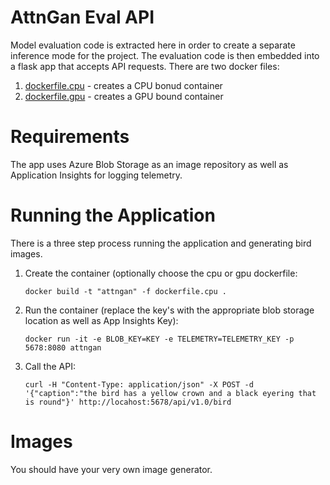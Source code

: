 # AttnGan Eval API
Model evaluation code is extracted here in order to create a separate inference mode for the project. The evaluation code is then embedded into a flask app that accepts API requests. 
There are two docker files:
1. [dockerfile.cpu](dockerfile.cpu) - creates a CPU bonud container
2. [dockerfile.gpu](dockerfile.gpu) - creates a GPU bound container

# Requirements
The app uses Azure Blob Storage as an image repository as well as Application Insights for logging telemetry.

# Running the Application
There is a three step process running the application and generating bird images.
1. Create the container (optionally choose the cpu or gpu dockerfile: 
   ```
   docker build -t "attngan" -f dockerfile.cpu .
   ``` 
2. Run the container (replace the key's with the appropriate blob storage location as well as App Insights Key): 
    ```
    docker run -it -e BLOB_KEY=KEY -e TELEMETRY=TELEMETRY_KEY -p 5678:8080 attngan
    ```
3. Call the API: 
   ```
   curl -H "Content-Type: application/json" -X POST -d '{"caption":"the bird has a yellow crown and a black eyering that is round"}' http://locahost:5678/api/v1.0/bird
   ```

# Images
You should have your very own image generator.


